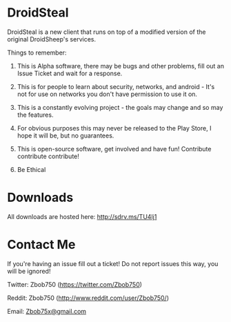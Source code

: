 DroidSteal
==========


DroidSteal is a new client that runs on top of a modified version of the original DroidSheep's services.

Things to remember:

1. This is Alpha software, there may be bugs and other problems, fill out an Issue Ticket and wait for a response.

2. This is for people to learn about security, networks, and android - It's not for use on networks you don't have permission to use it on.

3. This is a constantly evolving project - the goals may change and so may the features.

4. For obvious purposes this may never be released to the Play Store, I hope it will be, but no guarantees.

5. This is open-source software, get involved and have fun! Contribute contribute contribute!

6. Be Ethical

Downloads
=========
All downloads are hosted here: http://sdrv.ms/TU4lj1

Contact Me
==========
If you're having an issue fill out a ticket! Do not report issues this way, you will be ignored!


Twitter: Zbob750 (https://twitter.com/Zbob750)

Reddit: Zbob750 (http://www.reddit.com/user/Zbob750/)

Email: Zbob75x@gmail.com
